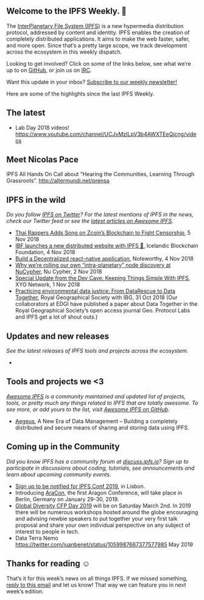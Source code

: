 ## Welcome to the IPFS Weekly. 👋

The [InterPlanetary File System (IPFS)](https://ipfs.io/) is a new hypermedia distribution protocol, addressed by content and identity. IPFS enables the creation of completely distributed applications. It aims to make the web faster, safer, and more open. Since that’s a pretty large scope, we track development across the ecosystem in this weekly dispatch.

Looking to get involved? Click on some of the links below, see what we’re up to on [GitHub](https://github.com/ipfs), or join us on [IRC](https://riot.im/app/#/room/#ipfs:matrix.org).

Want this update in your inbox? [Subscribe to our weekly newsletter!](https://tinyletter.com/ipfsnewsletter)

Here are some of the highlights since the last IPFS Weekly.

## The latest

+ Lab Day 2018 videos! https://www.youtube.com/channel/UCJvMzILpV3b4AWXTEeQjcng/videos

## Meet Nicolas Pace
IPFS All Hands On Call about “Hearing the Communities, Learning Through Grassroots”. http://altermundi.net/prensa

## IPFS in the wild
*Do you follow [IPFS on Twitter](https://twitter.com/IPFSbot)? For the latest mentions of IPFS in the news, check our Twitter feed or see the [latest articles on Awesome IPFS](https://awesome.ipfs.io/categories/articles/).* 

+ [Thai Rappers Adds Song on Zcoin’s Blockchain to Fight Censorship](https://coinjournal.net/thai-rappers-adds-song-on-zcoins-blockchain-to-fight-censorship/), 5 Nov 2018
+ [IBF launches a new distributed website with IPFS 🎉](https://medium.com/icelandic-blockchain-foundation/ibf-launches-a-new-distributed-website-with-ipfs-5d67536816bd), Icelandic Blockchain Foundation, 4 Nov 2018
+ [Build a Decentralized react-native application](https://blog.usejournal.com/build-a-decentralized-react-native-application-9897b5d88641), Noteworthy, 4 Nov 2018
+ [Why we’re rolling our own “intra-planetary” node discovery at NuCypher](https://blog.nucypher.com/why-were-rolling-our-own-intra-planetary-node-discovery-at-nucypher-beeb53018b0), Nu Cypher, 2 Nov 2018
+ [Special Update from the Dev Cave: Keeping Things Simple With IPFS](https://medium.com/xyonetwork/special-update-from-the-dev-cave-keeping-things-simple-with-ipfs-208ee0c9d0d8), XYO Network, 1 Nov 2018
+ [Practicing environmental data justice: From DataRescue to Data Together](https://rgs-ibg.onlinelibrary.wiley.com/doi/10.1002/geo2.61), Royal Geographical Society with IBG, 31 Oct 2018 (Our collaborators at EDGI have published a paper about Data Together in the Royal Geographical Society’s open access journal Geo. Protocol Labs and IPFS get a lot of shout outs.)


## Updates and new releases
*See the latest releases of IPFS tools and projects across the ecosystem.*

+  

## Tools and projects we <3
*[Awesome IPFS](https://awesome.ipfs.io/) is a community maintained and updated list of projects, tools, or pretty much any things related to IPFS that are totally awesome. To see more, or add yours to the list, visit [Awesome IPFS on GitHub](https://github.com/ipfs/awesome-ipfs).* 

+ [Aegeus](https://aegeus.io/), A New Era of Data Management – Building a completely distributed and secure means of sharing and storing data using IPFS.


## Coming up in the Community
*Did you know IPFS has a community forum at [discuss.ipfs.io](https://discuss.ipfs.io/)? Sign up to participate in discussions about coding, tutorials, see announcements and learn about upcoming community events.*

+ [Sign up to be notified for IPFS Conf 2019](https://docs.google.com/forms/d/e/1FAIpQLSfJVVPwvp6RY3MUg1zAVl1g_5y2nGb7WJIMI1Hs6glzm7FLHQ/viewform), in Lisbon.
+ Introducing [AraCon](https://blog.aragon.org/announcing-aracon-the-aragon-conference/), the first Aragon Conference, will take place in Berlin, Germany on January 29-30, 2019.
+ [Global Diversity CFP Day 2019](https://www.globaldiversitycfpday.com/) will be on Saturday March 2nd. In 2019 there will be numerous workshops hosted around the globe encouraging and advising newbie speakers to put together your very first talk proposal and share your own individual perspective on any subject of interest to people in tech.
+ Data Terra Nemo https://twitter.com/juanbenet/status/1059987667377577985 May 2019

## Thanks for reading ☺️

That’s it for this week’s news on all things IPFS. If we missed something, [reply to this email](mailto:newsletter@ipfs.io) and let us know! That way we can feature you in next week’s edition. 
